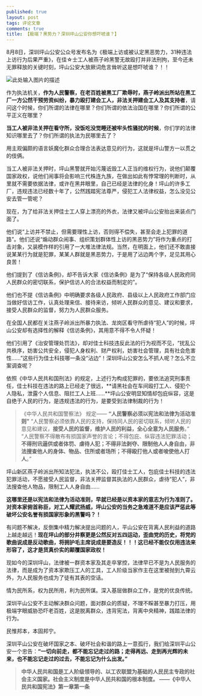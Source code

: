 ```yaml
---
published: true
layout: post
tags: 评论文章
comments: true
title: 【极端？黑势力？深圳坪山公安你想吓唬谁？】
---
```

8月8日，深圳坪山公安公众号发布名为《极端上访或被认定黑恶势力，31种违法上访行为后果严重》，在佳☆士工人被燕子岭黑警无故殴打并非法刑拘，至今还未无罪释放的关键时刻，坪山公安大放厥词危言耸听这是想吓唬谁？！！

![此处输入图片的描述][1]

作为执法机关，**作为人民警察，在老百姓被黑工厂欺辱时，燕子岭派出所站在黑工厂一方公然干预劳资纠纷，暴力殴打建会工人，非法关押建会工人及其支持者**，请问这个时候，你们所谓的法律在哪里？你们所谓的依法治国在哪里？你们所谓的公平正义在哪里？

**当工人被非法关押在看守所，没饭吃没觉睡还被牢头性骚扰的时候**，你们学的法律知识哪里去了？你们所谓的执法为民哪里去了？

用主观偏颇的语言妖魔化群众合理合法表达意见的行为，这就是坪山警方一以贯之的伎俩。

当工人被非法关押时，坪山黑警就开始污蔑诋毁工人正当的维权行为，说他们颠覆国家政权，说他们闹事将会影响三代株连九族，在做出如此有悖常理的判断时，从里就不需要依据法律，或许在黑井眼里，自己已经是法律的化身！坪山的许多工厂，违规违法已经数十年了，公然践踏宪法尊严，侵犯工人法律权益，怎么没见公安去管一管呢？

现在，为了给非法关押佳士工人穿上漂亮的外衣，法律又被坪山公安抬出来装点门面了。

他们说“上访并不禁止，但需要理性上访，否则得不偿失，甚至会走上犯罪的道路”。他们还说“煽动群众闹事、组织策划群体性上访的黑恶势力”将作为重点的打击对象，又装模作样的引用了一大堆法律法规。当然，在明面上，他们还不敢直接说某某行为就是犯罪，某某人群就是黑恶势力，于是用了沾边两个字，足见其用心良苦！

他们提到了《信访条例》，却不告诉大家《信访条例》是为了“保持各级人民政府同人民群众的密切联系，保护信访人的合法权益而制定的”。

他们也不提《信访条例》中明确要求各级人民政府、县级以上人民政府工作部门应当做好信访工作，认真处理来信、接待来访，倾听人民群众的意见、建议和要求，接受人民群众的监督，努力为人民群众服务。

在全国人民都在关注燕子岭派出所暴力执法、龙岗区看守所虐待“犯人”的时候，坪山公安却有选择性的解释《信访条例》，其用意不得不令人怀疑！

他们引用了《治安管理处罚法》，却对佳士科技违反此法的行为视而不见，“扰乱公共秩序，妨害公共安全，侵犯人身权利、财产权利，妨害社会管理，具有社会危害性……”这些行为佳士科技哪一条没“沾边”！深圳坪山公安怎么不抓人呢？怎么不立案调查呢？

依照《中华人民共和国刑法》的规定，上述行为构成犯罪的，要依法追究刑事责任，佳士科技在违法的路上已经走了很远，**请黑社会在车间殴打工人、侵犯个人隐私，泄露个人信息、阻拦工人上班……**坪山公安明显知情却包庇纵容，这是自绝于人民的行为，是违规违法的行为，是要受到法律制裁的行为！

> 《中华人民共和国警察法》 规定——
**“人民警察必须以宪法和法律为活动准则”**
“人民警察必须依靠人民的支持，保持同人民的密切联系，倾听人民的意见和建议，**接受人民的监督，维护人民的利益，全心全意为人民服务**。”
“人民警察不得散布有损国家声誉的言论；不得包庇、纵容违法犯罪活动；**不得刑讯逼供或者体罚、虐待人犯；不得非法剥夺、限制他人人身自由，非法搜查他人的身体、物品、住所或者场所；不得殴打他人或者唆使他人打人**。”

坪山新区燕子岭派出所知法犯法，执法不公，殴打佳士工人，包庇佳士科技的违法犯罪活动，不愿接受人民监督，非法关押监督其执法的人民群众，虐待“犯人”，非法搜查他人物品，限制工人人身自由……

**这哪里还是以宪法和法律为活动准则，早就已经是以资本家的意志为行为准则了。对资本家俯首称臣，对工人耀武扬威，坪山公安的当务之急难道不是应该严惩此等破坏公安名誉有损国家形象的黑警吗？！** 

有问题不解决，反倒集中精力解决提出问题的人，平山公安在背离人民利益的道路上越走越远！**现在坪山的部分井察更是公然反对五四运动，歪曲党的历史，将党的歌曲说成是反动歌曲，将拥护毛主席说成是要造反！！！这已经不能仅仅用违法来形容了，这才是货真价实的颠覆国家政权！**

现如今的深圳坪山，法律被一群资本家及其走卒掌控，法律早已不是为人民服务的法律，而是成为了资本家欺压工人的工具，工人阶级当家作主在这里被抛到九霄云外，为人民服务也成为了徒有其表的空话。

情为民所系，权为民所用，利为民所谋。深入基层做群众工作，是党的优良传统。

深圳平山公安不主动解决群众问题，面对群众的质疑，不理不睬甚至暴力打压，用极端字眼威胁恐吓老百姓，这是脱离群众，违背宪法，背离中央精神，践踏法律的行为。

民惟邦本，本固邦宁。

深圳平山公安在破坏国家之本、破坏社会和谐的路上一意孤行，我们给深圳平山公安一个忠告：**“一切向前走，都不能忘记走过的路；走得再远、走到再光辉的未来，也不能忘记走过的过去，不能忘记为什么出发。”**

> **中华人民共和国是工人阶级领导的、以工农联盟为基础的人民民主专政的社会主义国家。社会主义制度是中华人民共和国的根本制度。
——《中华人民共和国宪法》第一章第一条**


  [1]: http://wx4.sinaimg.cn/mw690/0060lm7Tly1fu3ii067v1j312k0rowm4.jpg
